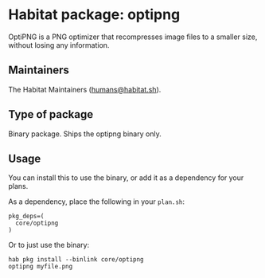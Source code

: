 # Habitat package: optipng

OptiPNG is a PNG optimizer that recompresses image files to a smaller size, without losing any information.

## Maintainers

The Habitat Maintainers (humans@habitat.sh).

## Type of package

Binary package. Ships the optipng binary only.

## Usage

You can install this to use the binary, or add it as a dependency for your plans.

As a dependency, place the following in your `plan.sh`:

```
pkg_deps=(
  core/optipng
)
```

Or to just use the binary:

```
hab pkg install --binlink core/optipng
optipng myfile.png
```
